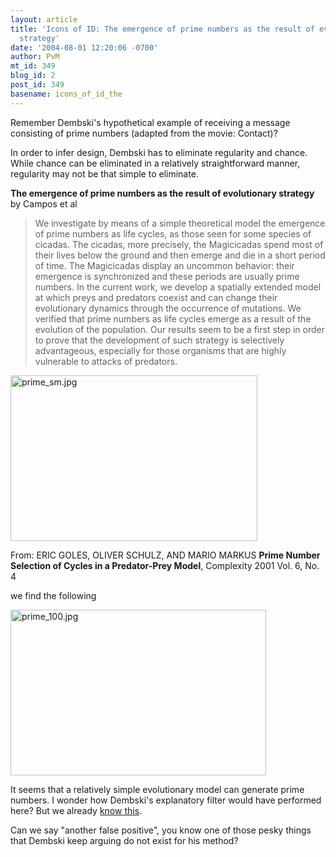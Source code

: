 ```yaml
---
layout: article
title: 'Icons of ID: The emergence of prime numbers as the result of evolutionary
  strategy'
date: '2004-08-01 12:20:06 -0700'
author: PvM
mt_id: 349
blog_id: 2
post_id: 349
basename: icons_of_id_the
---
```

Remember Dembski's hypothetical example of receiving a message consisting of prime numbers (adapted from the movie: Contact)?

In order to infer design, Dembski has to eliminate regularity and chance. While chance can be eliminated in a relatively straightforward manner, regularity may not be that simple to eliminate.

**The emergence of prime numbers as the result of evolutionary strategy**
by Campos et al

> We investigate by means of a simple theoretical model the emergence of prime numbers as life cycles, as those seen for some species of cicadas. The cicadas, more precisely, the Magicicadas spend most of their lives below the ground and then emerge and die in a short period of time. The Magicicadas display an uncommon behavior: their emergence is synchronized and these periods are usually prime numbers. In the current work, we develop a spatially extended model at which preys and predators coexist and can change their evolutionary dynamics through the occurrence of mutations. We verified that prime numbers as life cycles emerge as a result of the evolution of the population. Our results seem to be a first step in order to prove that the development of such strategy is selectively advantageous, especially for those organisms that are highly vulnerable to attacks of predators.


<img alt="prime_sm.jpg" src="{{ site.baseurl }}/uploads/2005/prime_sm.jpg" width="395" height="265" border="0" />


From: 
ERIC GOLES, OLIVER SCHULZ, AND MARIO MARKUS **Prime Number Selection of Cycles in a Predator-Prey Model**, Complexity 2001 Vol. 6, No. 4

we find the following 


<img alt="prime_100.jpg" src="{{ site.baseurl }}/uploads/2005/prime_100.jpg" width="409" height="265" border="0" />


It seems that a relatively simple evolutionary model can generate prime numbers.
I wonder how Dembski's explanatory filter would have performed here? But we already [know this](http://www.firstthings.com/ftissues/ft9810/dembski.html).

Can we say "another false positive", you know one of those pesky things that Dembski keep arguing do not exist for his method?
